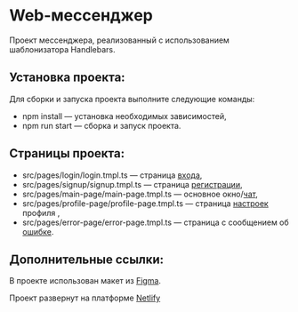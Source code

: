 # Web-мессенджер

Проект мессенджера, реализованный с использованием шаблонизатора Handlebars.

## Установка проекта:

Для сборки и запуска проекта выполните следующие команды:

- npm install — установка необходимых зависимостей,
- npm run start — сборка и запуск проекта.

## Страницы проекта:

- src/pages/login/login.tmpl.ts — страница [входа](https://deploy--julia-koroleva-middle-44.netlify.app/login),
- src/pages/signup/signup.tmpl.ts — страница [регистрации](https://deploy--julia-koroleva-middle-44.netlify.app/signup),
- src/pages/main-page/main-page.tmpl.ts — основное окно/[чат](https://deploy--julia-koroleva-middle-44.netlify.app/chats),
- src/pages/profile-page/profile-page.tmpl.ts — страница [настроек](https://deploy--julia-koroleva-middle-44.netlify.app/profile) профиля ,
- src/pages/error-page/error-page.tmpl.ts — страница с сообщением об [ошибке](https://deploy--julia-koroleva-middle-44.netlify.app/error).

## Дополнительные ссылки:

В проекте использован макет из [Figma](https://www.figma.com/design/tCvsODs4cNW3eaZC2yvwjL/Web-messenger?m=auto&t=imLjJtGYzIJs0KJk-6).

Проект развернут на платформе [Netlify](https://julia-koroleva-middle-44.netlify.app/)
